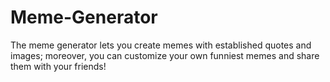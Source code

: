 # Meme-Generator
The meme generator lets you create memes with established quotes and images; moreover, you can customize your own funniest memes and share them with your friends!
